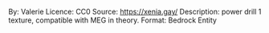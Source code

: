 By: Valerie
Licence: CC0
Source: https://xenia.gay/
Description: power drill 1 texture, compatible with MEG in theory.
Format: Bedrock Entity
